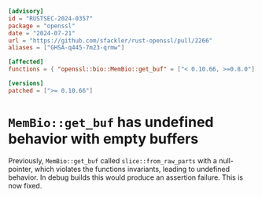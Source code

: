 ```toml
[advisory]
id = "RUSTSEC-2024-0357"
package = "openssl"
date = "2024-07-21"
url = "https://github.com/sfackler/rust-openssl/pull/2266"
aliases = ["GHSA-q445-7m23-qrmw"]

[affected]
functions = { "openssl::bio::MemBio::get_buf" = ["< 0.10.66, >=0.8.0"] }

[versions]
patched = [">= 0.10.66"]
```

# `MemBio::get_buf` has undefined behavior with empty buffers

Previously, `MemBio::get_buf` called `slice::from_raw_parts` with a null-pointer, which violates the functions invariants, leading to undefined behavior. In debug builds this would produce an assertion failure. This is now fixed.
